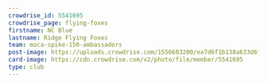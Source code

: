 ```yaml
---
crowdrise_id: 5541695
crowdrise_page: flying-foxes
firstname: NC Blue
lastname: Ridge Flying Foxes
team: moca-spike-150-ambassadors
post-image: https://uploads.crowdrise.com/1556683200/ea7d6f1b138a633d6f3b708d18ca268b.jpg
card-image: https://cdn.crowdrise.com/v2/photo/file/member/5541695
type: club
---
```

